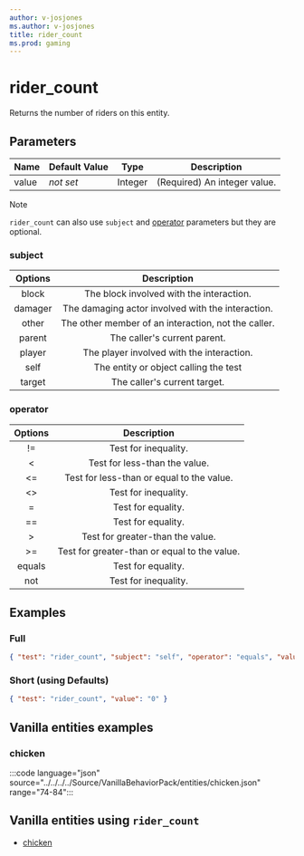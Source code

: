 ```yaml
---
author: v-josjones
ms.author: v-josjones
title: rider_count
ms.prod: gaming
---
```


# rider_count

Returns the number of riders on this entity.

## Parameters

|Name |Default Value  |Type  |Description  |
|---------|---------|---------|---------|
|value |*not set* |Integer |(Required) An integer value. |

>[!Note]
> `rider_count` can also use `subject` and [operator](../Definitions/NestedTables/operator.md) parameters but they are optional.

### subject

| Options| Description |
|:-----------:|:-----------:|
| block| The block involved with the interaction. |
| damager| The damaging actor involved with the interaction. |
| other| The other member of an interaction, not the caller. |
| parent| The caller's current parent. |
| player| The player involved with the interaction. |
| self| The entity or object calling the test |
| target| The caller's current target. |

### operator

| Options| Description |
|:-----------:|:-----------:|
| !=| Test for inequality. |
| <| Test for less-than the value. |
| <=| Test for less-than or equal to the value. |
| <>| Test for inequality. |
| =| Test for equality. |
| ==| Test for equality. |
| >| Test for greater-than the value. |
| >=| Test for greater-than or equal to the value. |
| equals| Test for equality. |
| not| Test for inequality. |

## Examples

### Full

```json
{ "test": "rider_count", "subject": "self", "operator": "equals", "value": "0" }
```

### Short (using Defaults)

```json
{ "test": "rider_count", "value": "0" }
```

## Vanilla entities examples

### chicken

:::code language="json" source="../../../../Source/VanillaBehaviorPack/entities/chicken.json" range="74-84":::

## Vanilla entities using `rider_count`

- [chicken](../../../../Source/VanillaBehaviorPack_Snippets/entities/chicken.md)

